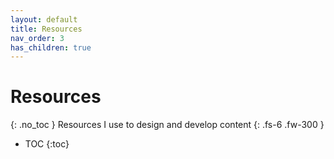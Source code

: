 ```yaml
---
layout: default
title: Resources
nav_order: 3
has_children: true
---
```


# Resources
{: .no_toc }
Resources I use to design and develop content
{: .fs-6 .fw-300 }

- TOC
{:toc}